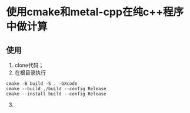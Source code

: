 # 使用cmake和metal-cpp在纯c++程序中做计算
## 使用
1. clone代码；
2. 在根目录执行
```shell
cmake -B build -S . -GXcode   
cmake --build ./build --config Release
cmake --install build --config Release
```
3. 